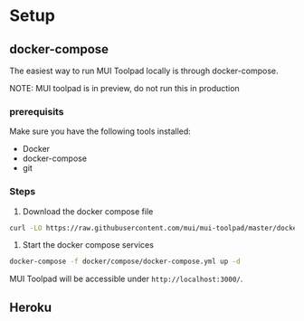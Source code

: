 # Setup

## docker-compose

The easiest way to run MUI Toolpad locally is through docker-compose.

NOTE: MUI toolpad is in preview, do not run this in production

### prerequisits

Make sure you have the following tools installed:

- Docker
- docker-compose
- git

### Steps

1.  Download the docker compose file

```sh
curl -LO https://raw.githubusercontent.com/mui/mui-toolpad/master/docker/compose/docker-compose.yml
```

1. Start the docker compose services

```sh
docker-compose -f docker/compose/docker-compose.yml up -d
```

MUI Toolpad will be accessible under `http://localhost:3000/`.

## Heroku

<!-- TODO -->
